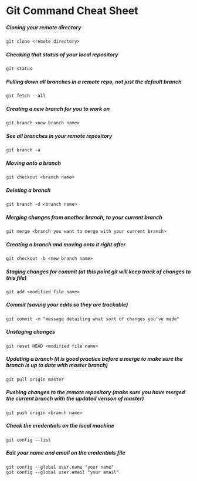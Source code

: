 # Git Command Cheat Sheet

##### Cloning your remote directory
    git clone <remote directory>

##### Checking that status of your local repository
    git status

##### Pulling down all branches in a remote repo, not just the default branch
    git fetch --all

##### Creating a new branch for you to work on
    git branch <new branch name>

##### See all branches in your remote repository
    git branch -a

##### Moving onto a branch
    git checkout <branch name>

##### Deleting a branch
    git branch -d <branch name>

##### Merging changes from another branch, to your current branch
    git merge <branch you want to merge with your current branch>

##### Creating a branch and moving onto it right after
    git checkout -b <new branch name>

##### Staging changes for commit (at this point git will keep track of changes to this file)
    git add <modified file name>

##### Commit (saving your edits so they are trackable)
    git commit -m "message detailing what sort of changes you've made"

##### Unstaging changes 
    git reset HEAD <modified file name>

##### Updating a branch (it is good practice before a merge to make sure the branch is up to date with master branch)
    git pull origin master 

##### Pushing changes to the remote repository (make sure you have merged the current branch with the updated verison of master)
    git push origin <branch name>

##### Check the credentials on the local machine 
    git config --list

##### Edit your name and email on the credentials file
    git config --global user.name "your name"
    git config --global user.email "your email"

